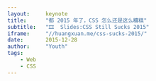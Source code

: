 ```yaml
---
layout:     keynote
title:      "都 2015 年了，CSS 怎么还是这么糟糕"
subtitle:   "🎞  Slides:CSS Still Sucks 2015"
iframe:     "//huangxuan.me/css-sucks-2015/"
date:       2015-12-28
author:     "Youth"
tags:
    - Web
    - CSS
---
```



